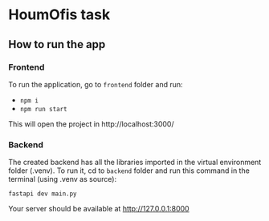 # HoumOfis task


## How to run the app

### Frontend

To run the application, go to `frontend` folder and run:
- `npm i`
- `npm run start`

This will open the project in http://localhost:3000/


### Backend

The created backend has all the libraries imported in the virtual environment folder (.venv). To run it, cd to `backend` folder and run this command in the terminal (using .venv as source):

`fastapi dev main.py`

Your server should be available at http://127.0.0.1:8000




